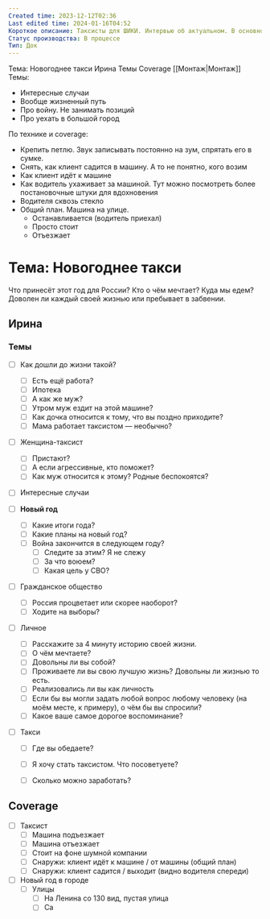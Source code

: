```yaml
---
Created time: 2023-12-12T02:36
Last edited time: 2024-01-16T04:52
Короткое описание: Таксисты для ШИКИ. Интервью об актуальном. В основном, война
Статус производства: В процессе
Тип: Док
---
```

Тема: Новогоднее такси
Ирина
Темы
Coverage
[[Монтаж|Монтаж]]
Темы:
- Интересные случаи
- Вообще жизненный путь
- Про войну. Не занимать позиций
- Про уехать в большой город
  
По технике и coverage:
- Крепить петлю. Звук записывать постоянно на зум, спрятать его в сумке.
- Снять, как клиент садится в машину. А то не понятно, кого возим
- Как клиент идёт к машине
- Как водитель ухаживает за машиной. Тут можно посмотреть более постановочные штуки для вдохновения
- Водителя сквозь стекло
- Общий план. Машина на улице.
    - Останавливается (водитель приехал)
    - Просто стоит
    - Отъезжает
# Тема: Новогоднее такси
Что принесёт этот год для России? Кто о чём мечтает? Куда мы едем? Доволен ли каждый своей жизнью или пребывает в забвении.
## Ирина
### Темы
- [ ] Как дошли до жизни такой?
    - [ ] Есть ещё работа?
    - [ ] Ипотека
    - [ ] А как же муж?
    - [ ] Утром муж ездит на этой машине?
    - [ ] Как дочка относится к тому, что вы поздно приходите?
    - [ ] Мама работает таксистом — необычно?
- [ ] Женщина-таксист
    - [ ] Пристают?
    - [ ] А если агрессивные, кто поможет?
    - [ ] Как муж относится к этому? Родные беспокоятся?
- [ ] Интересные случаи
- [ ] **Новый год**
    - [ ] Какие итоги года?
    - [ ] Какие планы на новый год?
    - [ ] Война закончится в следующем году?
        - [ ] Следите за этим? Я не слежу
        - [ ] За что воюем?
        - [ ] Какая цель у СВО?
- [ ] Гражданское общество
    - [ ] Россия процветает или скорее наоборот?
    - [ ] Ходите на выборы?
- [ ] Личное
    - [ ] Расскажите за 4 минуту историю своей жизни.
    - [ ] О чём мечтаете?
    - [ ] Довольны ли вы собой?
    - [ ] Проживаете ли вы свою лучшую жизнь? Довольны ли жизнью то есть.
    - [ ] Реализовались ли вы как личность
    - [ ] Если бы вы могли задать любой вопрос любому человеку (на моём месте, к примеру), о чём бы вы спросили?
    - [ ] Какое ваше самое дорогое воспоминание?
- [ ] Такси
    
    - [ ] Где вы обедаете?
    - [ ] Я хочу стать таксистом. Что посоветуете?
    - [ ] Сколько можно заработать?
    
      
    
## Coverage
- [ ] Таксист
    - [ ] Машина подъезжает
    - [ ] Машина отъезжает
    - [ ] Стоит на фоне шумной компании
    - [ ] Снаружи: клиент идёт к машине / от машины (общий план)
    - [ ] Снаружи: клиент садится / выходит (видно водителя спереди)
- [ ] Новый год в городе
    - [ ] Улицы
        - [ ] На Ленина со 130 вид, пустая улица
        - [ ] Са